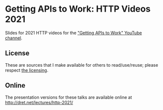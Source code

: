 # Getting APIs to Work: HTTP Videos 2021

Slides for 2021 HTTP videos for the ["Getting APIs to Work" YouTube channel](https://www.youtube.com/ErikWilde).


## License

These are sources that I make available for others to read/use/reuse; please respect [the licensing](../LICENSE).


## Online

The presentation versions for these talks are available online at http://dret.net/lectures/http-2021/
